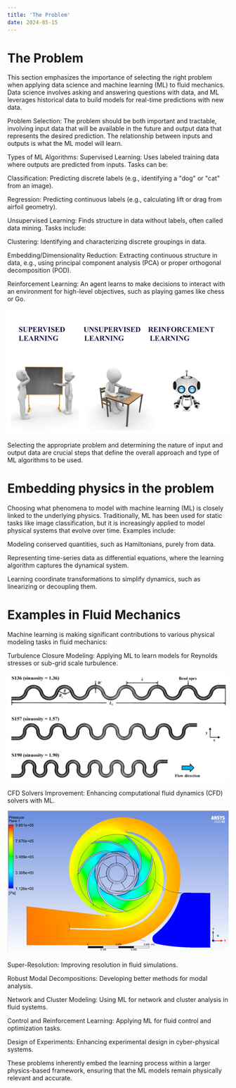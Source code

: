 ```yaml
---
title: 'The Problem'
date: 2024-05-15
---
```

The Problem
======
This section emphasizes the importance of selecting the right problem when applying data science and machine learning (ML) to fluid mechanics. Data science involves asking and answering questions with data, and ML leverages historical data to build models for real-time predictions with new data. 

Problem Selection: The problem should be both important and tractable, involving input data that will be available in the future and output data that represents the desired prediction. The relationship between inputs and outputs is what the ML model will learn.

Types of ML Algorithms:
Supervised Learning: Uses labeled training data where outputs are predicted from inputs. Tasks can be:

Classification: Predicting discrete labels (e.g., identifying a "dog" or "cat" from an image).

Regression: Predicting continuous labels (e.g., calculating lift or drag from airfoil geometry).

Unsupervised Learning: Finds structure in data without labels, often called data mining. Tasks include:

Clustering: Identifying and characterizing discrete groupings in data.

Embedding/Dimensionality Reduction: Extracting continuous structure in data, e.g., using principal component analysis (PCA) or proper orthogonal decomposition (POD).

Reinforcement Learning: An agent learns to make decisions to interact with an environment for high-level objectives, such as playing games like chess or Go.

  ![Machine Learning Data](../assets/images/Untitled3.jpg)

Selecting the appropriate problem and determining the nature of input and output data are crucial steps that define the overall approach and type of ML algorithms to be used.

Embedding physics in the problem
======
Choosing what phenomena to model with machine learning (ML) is closely linked to the underlying physics. Traditionally, ML has been used for static tasks like image classification, but it is increasingly applied to model physical systems that evolve over time. Examples include:

Modeling conserved quantities, such as Hamiltonians, purely from data.

Representing time-series data as differential equations, where the learning algorithm captures the dynamical system.

Learning coordinate transformations to simplify dynamics, such as linearizing or decoupling them.

Examples in Fluid Mechanics
======
Machine learning is making significant contributions to various physical modeling tasks in fluid mechanics:

Turbulence Closure Modeling: Applying ML to learn models for Reynolds stresses or sub-grid scale turbulence.

  ![Machine Learning Data](../assets/images/Untitled4.png)


CFD Solvers Improvement: Enhancing computational fluid dynamics (CFD) solvers with ML.

  ![Machine Learning Data](../assets/images/Untitled5.png)
  

Super-Resolution: Improving resolution in fluid simulations.

Robust Modal Decompositions: Developing better methods for modal analysis.

Network and Cluster Modeling: Using ML for network and cluster analysis in fluid systems.

Control and Reinforcement Learning: Applying ML for fluid control and optimization tasks.

Design of Experiments: Enhancing experimental design in cyber-physical systems.

These problems inherently embed the learning process within a larger physics-based framework, ensuring that the ML models remain physically relevant and accurate.


